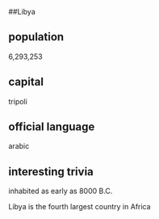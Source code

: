 ##Libya
## population
6,293,253

## capital
tripoli
 
## official language
arabic

## interesting trivia
inhabited as early as 8000 B.C.

Libya is the fourth largest country in Africa

